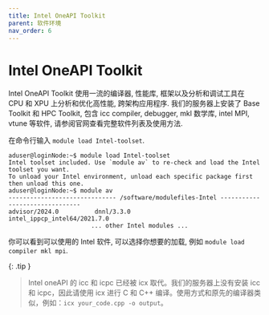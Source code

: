 ```yaml
---
title: Intel OneAPI Toolkit
parent: 软件环境
nav_order: 6
---
```



# Intel OneAPI Toolkit

Intel OneAPI Toolkit 使用一流的编译器, 性能库, 框架以及分析和调试工具在 CPU 和 XPU 上分析和优化高性能, 跨架构应用程序. 我们的服务器上安装了 Base Toolkit 和 HPC Toolkit, 包含 icc compiler, debugger, mkl 数学库, intel MPI, vtune 等软件, 请参阅官网查看完整软件列表及使用方法.

在命令行输入 `module load Intel-toolset`.

```text
aduser@loginNode:~$ module load Intel-toolset
Intel toolset included. Use `module av` to re-check and load the Intel toolset you want.
To unload your Intel environment, unload each specific package first then unload this one.
aduser@loginNode:~$ module av
------------------------------ /software/modulefiles-Intel -------------------------------
advisor/2024.0          dnnl/3.3.0                  intel_ippcp_intel64/2021.7.0
                       ... other Intel modules ...
```

你可以看到可以使用的 Intel 软件, 可以选择你想要的加载, 例如 `module load compiler mkl mpi`.

{: .tip }
> Intel oneAPI 的 icc 和 icpc 已经被 icx 取代。我们的服务器上没有安装 icc 和 icpc，因此请使用 icx 进行 C 和 C++ 编译。使用方式和原先的编译器类似，例如：`icx your_code.cpp -o output`。